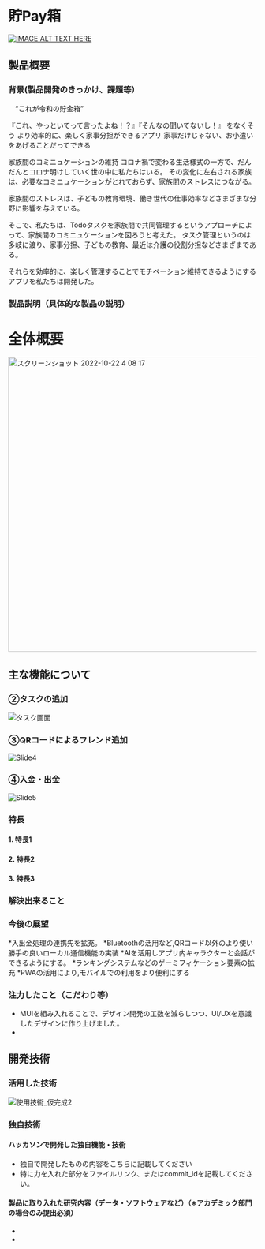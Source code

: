 # 貯Pay箱

[![IMAGE ALT TEXT HERE](https://jphacks.com/wp-content/uploads/2022/08/JPHACKS2022_ogp.jpg)](https://www.youtube.com/watch?v=LUPQFB4QyVo)

## 製品概要
### 背景(製品開発のきっかけ、課題等）
 　“これが令和の貯金箱”

『これ、やっといてって言ったよね！？』『そんなの聞いてないし！』
をなくそう
より効率的に、楽しく家事分担ができるアプリ
家事だけじゃない、お小遣いをあげることだってできる

家族間のコミニュケーションの維持
コロナ禍で変わる生活様式の一方で、だんだんとコロナ明けしていく世の中に私たちはいる。
その変化に左右される家族は、必要なコミニュケーションがとれておらず、家族間のストレスにつながる。

家族間のストレスは、子どもの教育環境、働き世代の仕事効率などさまざまな分野に影響を与えている。

そこで、私たちは、Todoタスクを家族間で共同管理するというアプローチによって、家族間のコミニュケーションを図ろうと考えた。
タスク管理というのは多岐に渡り、家事分担、子どもの教育、最近は介護の役割分担などさまざまである。

それらを効率的に、楽しく管理することでモチベーション維持できるようにするアプリを私たちは開発した。

 
### 製品説明（具体的な製品の説明）
<h1>全体概要</h1>
<img width="598" alt="スクリーンショット 2022-10-22 4 08 17" src="https://user-images.githubusercontent.com/103715845/197308529-c2523dcc-0d7d-4ec8-ba83-60c8397cee37.png">
<h2>主な機能について</h2>


<h3>②タスクの追加</h3>

![タスク画面](https://user-images.githubusercontent.com/103715845/197309763-ce2b5171-ce2b-4b4a-b07a-bf88cb37527d.jpg)


<h3>③QRコードによるフレンド追加</h3>

![Slide4](https://user-images.githubusercontent.com/103715845/197311238-ad4c3426-b628-46e7-8a0e-27d0cf7171d7.jpg)

<h3>④入金・出金</h3>

![Slide5](https://user-images.githubusercontent.com/103715845/197311267-ce9ca67c-a86e-4310-9b57-1ed350c43f61.jpg)






### 特長
#### 1. 特長1
#### 2. 特長2
#### 3. 特長3

### 解決出来ること


### 今後の展望
*入出金処理の連携先を拡充。
*Bluetoothの活用など,QRコード以外のより使い勝手の良いローカル通信機能の実装
*AIを活用しアプリ内キャラクターと会話ができるようにする。
*ランキングシステムなどのゲーミフィケーション要素の拡充
*PWAの活用により,モバイルでの利用をより便利にする

### 注力したこと（こだわり等）
* MUIを組み入れることで、デザイン開発の工数を減らしつつ、UI/UXを意識したデザインに作り上げました。
* 

## 開発技術
### 活用した技術
![使用技術_仮完成2](https://user-images.githubusercontent.com/103715845/197308202-81cc91ba-7ddf-40e8-92f6-91cfeb532f18.jpg)


### 独自技術
#### ハッカソンで開発した独自機能・技術
* 独自で開発したものの内容をこちらに記載してください
* 特に力を入れた部分をファイルリンク、またはcommit_idを記載してください。

#### 製品に取り入れた研究内容（データ・ソフトウェアなど）（※アカデミック部門の場合のみ提出必須）
* 
* 

